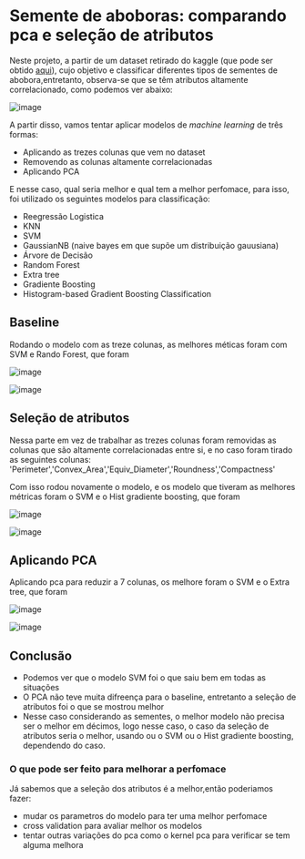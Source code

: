 # Semente de aboboras: comparando pca e seleção de atributos

Neste projeto, a partir de um dataset retirado do kaggle (que pode ser obtido [aqui](https://www.kaggle.com/datasets/muratkokludataset/pumpkin-seeds-dataset)), cujo objetivo e classificar diferentes tipos de sementes de abobora,entretanto, observa-se que se têm atributos altamente correlacionado, como podemos ver abaixo:

![image](https://github.com/gustavoramos82/comparando-pca-e-sele-de-atributos/assets/39843884/04d5e9fa-7c59-4a7c-85c4-016befedb422)

A partir disso, vamos tentar aplicar modelos de *machine learning* de três formas:

- Aplicando as trezes colunas que vem no dataset
- Removendo as colunas altamente correlacionadas
- Aplicando PCA

E nesse caso, qual seria melhor e qual tem a melhor perfomace, para isso, foi utilizado os seguintes modelos para classificação:

- Reegressão Logistica
- KNN
- SVM
- GaussianNB (naive bayes em que supõe um distribuição gauusiana)
- Árvore de Decisão
- Random Forest
- Extra tree
- Gradiente Boosting
- Histogram-based Gradient Boosting Classification 

## Baseline

Rodando o modelo com as treze colunas, as melhores méticas foram com SVM e Rando Forest, que foram

![image](https://github.com/gustavoramos82/comparando-pca-e-sele-de-atributos/assets/39843884/50724a12-c434-41f5-b0a4-df704e812587)

![image](https://github.com/gustavoramos82/comparando-pca-e-sele-de-atributos/assets/39843884/26c2244f-e1f7-429c-9f5e-7b8170c64ee6)

## Seleção de atributos

Nessa parte em vez de trabalhar as trezes colunas foram removidas as colunas que são altamente correlacionadas entre si, e no caso foram tirado
as seguintes colunas: 'Perimeter','Convex_Area','Equiv_Diameter','Roundness','Compactness'

Com isso rodou novamente o modelo, e os modelo que tiveram as melhores métricas foram o SVM e o Hist gradiente boosting, que foram

![image](https://github.com/gustavoramos82/comparando-pca-e-sele-de-atributos/assets/39843884/91ad8c81-3f5a-4abc-9759-d337a17ce59f)

![image](https://github.com/gustavoramos82/comparando-pca-e-sele-de-atributos/assets/39843884/80effdc3-5405-4ac0-b2fb-f206366d70a6)

## Aplicando PCA

Aplicando pca para reduzir a 7 colunas, os melhore foram o SVM e o Extra tree, que foram

![image](https://github.com/gustavoramos82/comparando-pca-e-sele-de-atributos/assets/39843884/9621eafb-8c1c-4cc0-9bef-445833565886)

![image](https://github.com/gustavoramos82/comparando-pca-e-sele-de-atributos/assets/39843884/c531aa7f-eb6a-4ead-8d50-7f3807860ca1)


## Conclusão

- Podemos ver que o modelo SVM foi o que saiu bem em todas as situações
- O PCA não teve muita difreença para o baseline, entretanto a seleção de atributos foi o que se mostrou melhor
- Nesse caso considerando as sementes, o melhor modelo não precisa ser o melhor em décimos, logo nesse caso, o caso da seleção de atributos seria o melhor,
usando ou o SVM ou o Hist gradiente boosting, dependendo do caso.

### O que pode ser feito para melhorar a perfomace

Já sabemos que a seleção dos atributos é a melhor,então poderiamos fazer:
- mudar os parametros do modelo para ter uma melhor perfomace
- cross validation para avaliar melhor os modelos
- tentar outras variações do pca como o kernel pca para verificar se tem alguma melhora
